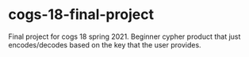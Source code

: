 # cogs-18-final-project
Final project for cogs 18 spring 2021.
Beginner cypher product that just encodes/decodes based on the key that the user provides.
